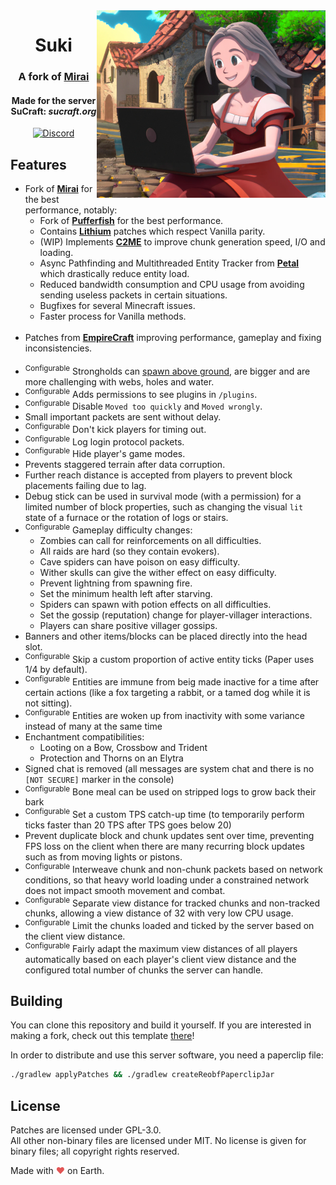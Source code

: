 <img src="logo.png" alt="Suki logo" align="right">
<div align="center">
  <h1>Suki</h1>
  <h3>A fork of <a href="https://github.com/etil2jz/Mirai">Mirai</a></h3>
  <h4>Made for the server SuCraft: <i>sucraft.org</i></h4>
  
  [![Discord](https://img.shields.io/discord/363647798949969922?color=5865F2&label=discord&style=for-the-badge)](https://discord.com/invite/pbsPkpUjG4)
</div>

## Features

- Fork of **[Mirai](https://github.com/etil2jz/Mirai)** for the best performance, notably:
    - Fork of **[Pufferfish](https://github.com/pufferfish-gg/Pufferfish)** for the best performance.
    - Contains **[Lithium](https://github.com/CaffeineMC/lithium-fabric)** patches which respect Vanilla parity.
    - (WIP) Implements **[C2ME](https://github.com/RelativityMC/C2ME-fabric)** to improve chunk generation speed, I/O and loading.
    - Async Pathfinding and Multithreaded Entity Tracker from **[Petal](https://github.com/Bloom-host/Petal)** which drastically reduce entity load.
    - Reduced bandwidth consumption and CPU usage from avoiding sending useless packets in certain situations.
    - Bugfixes for several Minecraft issues.
    - Faster process for Vanilla methods.\
&nbsp;
- Patches from **[EmpireCraft](https://github.com/starlis/empirecraft)** improving performance, gameplay and fixing inconsistencies.\
&nbsp;
- <sup>Configurable</sup> Strongholds can [spawn above ground](https://cdn.discordapp.com/attachments/363647799373463562/990000668611854357/2022-06-24_23.07.08.png), are bigger and are more challenging with webs, holes and water.
- <sup>Configurable</sup> Adds permissions to see plugins in `/plugins`.
- <sup>Configurable</sup> Disable `Moved too quickly` and `Moved wrongly`.
- Small important packets are sent without delay.
- <sup>Configurable</sup> Don't kick players for timing out.
- <sup>Configurable</sup> Log login protocol packets.
- <sup>Configurable</sup> Hide player's game modes.
- Prevents staggered terrain after data corruption.
- Further reach distance is accepted from players to prevent block placements failing due to lag.
- Debug stick can be used in survival mode (with a permission) for a limited number of block properties, such as changing the visual `lit` state of a furnace or the rotation of logs or stairs.
- <sup>Configurable</sup> Gameplay difficulty changes:
    - Zombies can call for reinforcements on all difficulties.
    - All raids are hard (so they contain evokers).
    - Cave spiders can have poison on easy difficulty.
    - Wither skulls can give the wither effect on easy difficulty.
    - Prevent lightning from spawning fire.
    - Set the minimum health left after starving.
    - Spiders can spawn with potion effects on all difficulties.
    - Set the gossip (reputation) change for player-villager interactions.
    - Players can share positive villager gossips.
- Banners and other items/blocks can be placed directly into the head slot.
- <sup>Configurable</sup> Skip a custom proportion of active entity ticks (Paper uses 1/4 by default).
- <sup>Configurable</sup> Entities are immune from beig made inactive for a time after certain actions (like a fox targeting a rabbit, or a tamed dog while it is not sitting).
- <sup>Configurable</sup> Entities are woken up from inactivity with some variance instead of many at the same time
- Enchantment compatibilities:
    - Looting on a Bow, Crossbow and Trident
    - Protection and Thorns on an Elytra
- Signed chat is removed (all messages are system chat and there is no `[NOT SECURE]` marker in the console)
- <sup>Configurable</sup> Bone meal can be used on stripped logs to grow back their bark
- <sup>Configurable</sup> Set a custom TPS catch-up time (to temporarily perform ticks faster than 20 TPS after TPS goes below 20)
- Prevent duplicate block and chunk updates sent over time, preventing FPS loss on the client when there are many recurring block updates such as from moving lights or pistons.
- <sup>Configurable</sup> Interweave chunk and non-chunk packets based on network conditions, so that heavy world loading under a constrained network does not impact smooth movement and combat.
- <sup>Configurable</sup> Separate view distance for tracked chunks and non-tracked chunks, allowing a view distance of 32 with very low CPU usage.
- <sup>Configurable</sup> Limit the chunks loaded and ticked by the server based on the client view distance.
- <sup>Configurable</sup> Fairly adapt the maximum view distances of all players automatically based on each player's client view distance and the configured total number of chunks the server can handle.

## Building

You can clone this repository and build it yourself.
If you are interested in making a fork, check out this template [there](https://github.com/PaperMC/paperweight-examples)!

In order to distribute and use this server software, you need a paperclip file:

```bash
./gradlew applyPatches && ./gradlew createReobfPaperclipJar
```

## License
Patches are licensed under GPL-3.0.  
All other non-binary files are licensed under MIT.
No license is given for binary files; all copyright rights reserved.

Made with <span style="color: #e25555;">&#9829;</span> on Earth.

